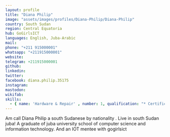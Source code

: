 ```yaml
---
layout: profile
title: "Diana Philip"
image: "assets/images/profiles/Diana-Philip/Diana-Philip"
country: South Sudan
region: Central Equatoria
hub: GoGirlsICT
languages: English, Juba-Arabic
mail: 
phone: "+211 915000001"
whatsapp: "+211915000001"
website: 
telegram: +211915000001
github: 
linkedin: 
twitter: 
facebook: diana.philip.35175
instagram: 
mastodon: 
wikifab: 
skills:
  - { name: 'Hardware & Repair' , number: 1, qualification: "* Certificate"}
---
```

Am call Diana Philip a south Sudanese by nationality .
Live in south Sudan juba!
A graduate of juba university school of computer science and information technology.
And an IOT mentee with gogirlsict
